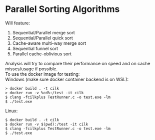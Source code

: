 # Parallel Sorting Algorithms
Will feature:  
1. Sequential/Parallel merge sort
2. Sequential/Parallel quick sort
3. Cache-aware multi-way merge sort
4. Sequential funnel sort
5. Parallel cache-oblivious sort

Analysis will try to compare their performance on speed and on cache misses/usage if possible.  
To use the docker image for testing:  
Windows (make sure docker container backend is on WSL):
```
> docker build . -t cilk
> docker run -v %cd%:/test -it cilk
$ clang -fcilkplus TestRunner.c -o test.exe -lm
$ ./test.exe
```
Linux:
```
$ docker build . -t cilk
$ docker run -v $(pwd):/test -it cilk
$ clang -fcilkplus TestRunner.c -o test.exe -lm
$ ./test.exe
```
